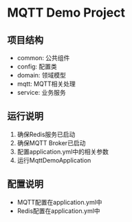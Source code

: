 # MQTT Demo Project

## 项目结构
- common: 公共组件
- config: 配置类
- domain: 领域模型
- mqtt: MQTT相关处理
- service: 业务服务

## 运行说明
1. 确保Redis服务已启动
2. 确保MQTT Broker已启动
3. 配置application.yml中的相关参数
4. 运行MqttDemoApplication

## 配置说明
- MQTT配置在application.yml中
- Redis配置在application.yml中 